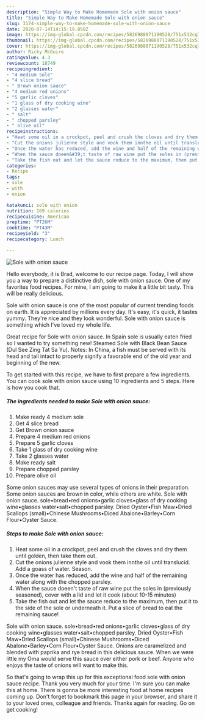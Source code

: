```yaml
---
description: "Simple Way to Make Homemade Sole with onion sauce"
title: "Simple Way to Make Homemade Sole with onion sauce"
slug: 3174-simple-way-to-make-homemade-sole-with-onion-sauce
date: 2020-07-14T14:15:19.850Z
image: https://img-global.cpcdn.com/recipes/5826988071190528/751x532cq70/sole-with-onion-sauce-recipe-main-photo.jpg
thumbnail: https://img-global.cpcdn.com/recipes/5826988071190528/751x532cq70/sole-with-onion-sauce-recipe-main-photo.jpg
cover: https://img-global.cpcdn.com/recipes/5826988071190528/751x532cq70/sole-with-onion-sauce-recipe-main-photo.jpg
author: Ricky McGuire
ratingvalue: 4.3
reviewcount: 18749
recipeingredient:
- "4 medium sole"
- "4 slice bread"
- " Brown onion sauce"
- "4 medium red onions"
- "5 garlic cloves"
- "1 glass of dry cooking wine"
- "2 glasses water"
- " salt"
- " chopped parsley"
- " olive oil"
recipeinstructions:
- "Heat some oil in a crockpot, peel and crush the cloves and dry them until golden, then take them out."
- "Cut the onions julienne style and vook them innthe oil until translucid. Add a goass of water. Season."
- "Once the water has reduced, add the wine and half of the remaining water along with the chopped parsley."
- "When the sauce doeen&#39;t taste of raw wine put the soles in (previously seasoned), cover with a lid and let it cook (about 10-15 minutes)"
- "Take the fish out and let the sauce reduce to the maximum, then put it to the side of the sole or underneath it. Put a slice of bread to eat the remaining sauce!"
categories:
- Recipe
tags:
- sole
- with
- onion

katakunci: sole with onion 
nutrition: 169 calories
recipecuisine: American
preptime: "PT26M"
cooktime: "PT43M"
recipeyield: "3"
recipecategory: Lunch

---
```



![Sole with onion sauce](https://img-global.cpcdn.com/recipes/5826988071190528/751x532cq70/sole-with-onion-sauce-recipe-main-photo.jpg)

Hello everybody, it is Brad, welcome to our recipe page. Today, I will show you a way to prepare a distinctive dish, sole with onion sauce. One of my favorites food recipes. For mine, I am going to make it a little bit tasty. This will be really delicious.

Sole with onion sauce is one of the most popular of current trending foods on earth. It is appreciated by millions every day. It's easy, it's quick, it tastes yummy. They're nice and they look wonderful. Sole with onion sauce is something which I've loved my whole life.

Great recipe for Sole with onion sauce. In Spain sole is usually eaten fried so I wanted to try something new! Steamed Sole with Black Bean Sauce (Dul See Zing Tat Sa Yu). Notes: In China, a fish must be served with its head and tail intact to properly signify a favorable end of the old year and beginning of the new.


To get started with this recipe, we have to first prepare a few ingredients. You can cook sole with onion sauce using 10 ingredients and 5 steps. Here is how you cook that.

<!--inarticleads1-->

##### The ingredients needed to make Sole with onion sauce:

1. Make ready 4 medium sole
1. Get 4 slice bread
1. Get  Brown onion sauce
1. Prepare 4 medium red onions
1. Prepare 5 garlic cloves
1. Take 1 glass of dry cooking wine
1. Take 2 glasses water
1. Make ready  salt
1. Prepare  chopped parsley
1. Prepare  olive oil


Some onion sauces may use several types of onions in their preparation. Some onion sauces are brown in color, while others are white. Sole with onion sauce. sole•bread•red onions•garlic cloves•glass of dry cooking wine•glasses water•salt•chopped parsley. Dried Oyster•Fish Maw•Dried Scallops (small)•Chinese Mushrooms•Diced Abalone•Barley•Corn Flour•Oyster Sauce. 

<!--inarticleads2-->

##### Steps to make Sole with onion sauce:

1. Heat some oil in a crockpot, peel and crush the cloves and dry them until golden, then take them out.
1. Cut the onions julienne style and vook them innthe oil until translucid. Add a goass of water. Season.
1. Once the water has reduced, add the wine and half of the remaining water along with the chopped parsley.
1. When the sauce doeen&#39;t taste of raw wine put the soles in (previously seasoned), cover with a lid and let it cook (about 10-15 minutes)
1. Take the fish out and let the sauce reduce to the maximum, then put it to the side of the sole or underneath it. Put a slice of bread to eat the remaining sauce!


Sole with onion sauce. sole•bread•red onions•garlic cloves•glass of dry cooking wine•glasses water•salt•chopped parsley. Dried Oyster•Fish Maw•Dried Scallops (small)•Chinese Mushrooms•Diced Abalone•Barley•Corn Flour•Oyster Sauce. Onions are caramelized and blended with paprika and rye bread in this delicious sauce. When we were little my Oma would serve this sauce over either pork or beef. Anyone who enjoys the taste of onions will want to make this. 

So that's going to wrap this up for this exceptional food sole with onion sauce recipe. Thank you very much for your time. I'm sure you can make this at home. There is gonna be more interesting food at home recipes coming up. Don't forget to bookmark this page in your browser, and share it to your loved ones, colleague and friends. Thanks again for reading. Go on get cooking!
